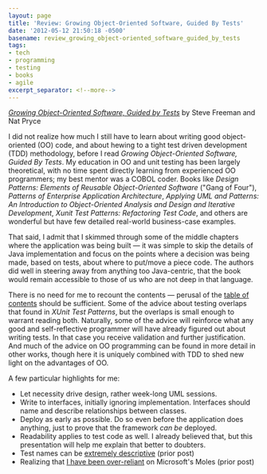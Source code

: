 ```yaml
---
layout: page
title: 'Review: Growing Object-Oriented Software, Guided By Tests'
date: '2012-05-12 21:50:18 -0500'
basename: review_growing_object-oriented_software_guided_by_tests
tags:
- tech
- programming
- testing
- books
- agile
excerpt_separator: <!--more-->
---
```


[_Growing Object-Oriented Software, Guided by Tests_](http://www.growing-object-oriented-software.com/)
by Steve Freeman and Nat Pryce

I did not realize how much I still have to learn about writing good
object-oriented  (OO) code, and about hewing to a tight test driven development
(TDD) methodology, before I read _Growing Object-Oriented Software, Guided By
Tests_. My education in OO and unit testing has been largely theoretical, with
no time spent directly learning from experienced OO programmers; my best mentor
was a COBOL coder. Books like _Design Patterns: Elements of Reusable
Object-Oriented Software_ ("Gang of Four"), _Patterns of Enterprise Application
Architecture_, _Applying UML and Patterns: An Introduction to Object-Oriented
Analysis and Design and Iterative Development_, _Xunit Test Patterns:
Refactoring Test Code_, and others are wonderful but have few detailed
real-world business-case examples.

<!--more-->

That said, I admit that I skimmed through some of the middle chapters where the
application was being built &mdash; it was simple to skip the details of Java
implementation and focus on the points where a decision was being made, based on
tests, about where to put/move a piece code. The authors did well in steering
away from anything too Java-centric, that the book would remain accessible to
those of us who are not deep in that language.

There is no need for me to recount the contents &mdash; perusal of the [table of
contents](http://www.growing-object-oriented-software.com/toc.html) should be
sufficient. Some of the advice about testing overlaps that found in _XUnit Test
Patterns_, but the overlaps is small enough to warrant reading both. Naturally,
some of the advice will reinforce what any good and self-reflective programmer
will have already figured out about writing tests. In that case you receive
validation and further justification. And much of the advice on OO programming
can be found in more detail in other works, though here it is uniquely combined
with TDD to shed new light on the advantages of OO.

A few particular highlights for me:

* Let necessity drive design, rather week-long UML sessions.
* Write to interfaces, initially ignoring implementation. Interfaces should name
  and describe relationships between classes.
* Deploy as early as possible. Do so even before the application does anything,
  just to prove that the framework _can be_ deployed.
* Readability applies to test code as well. I already believed that, but this
  presentation will help me explain that better to doubters.
* Test names can be [extremely
  descriptive](/archive/2012/03/30/test_naming_convention/) (prior post)
* Realizing that [I have been
  over-reliant](/archive/2012/04/19/moles-no-longer-fit-for-unit-test/)  on
  Microsoft's Moles (prior post)
